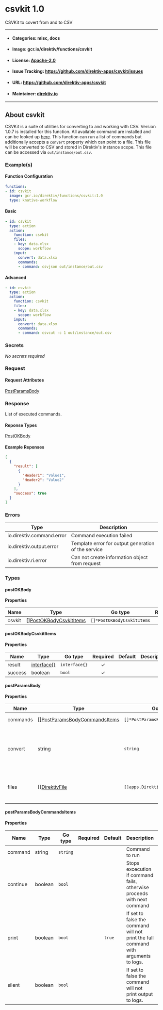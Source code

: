 
# csvkit 1.0

CSVKit to covert from and to CSV

---
- #### Categories: misc, docs
- #### Image: gcr.io/direktiv/functions/csvkit 
- #### License: [Apache-2.0](https://www.apache.org/licenses/LICENSE-2.0)
- #### Issue Tracking: https://github.com/direktiv-apps/csvkit/issues
- #### URL: https://github.com/direktiv-apps/csvkit
- #### Maintainer: [direktiv.io](https://www.direktiv.io) 
---

## About csvkit

CSVKit is a suite of utilities for converting to and working with CSV. Version 1.0.7 is installed for this function. All available command are installed and can be looked up [here](https://csvkit.readthedocs.io/en/latest/index.html). 
This function can run a list of commands but additionally accepts a `convert` property which can point to a file.  This file will be converted to CSV and stored in Direktiv's instance scope. This file can be accessed via `out/instance/out.csv`.

### Example(s)
  #### Function Configuration
```yaml
functions:
- id: csvkit
  image: gcr.io/direktiv/functions/csvkit:1.0
  type: knative-workflow
```
   #### Basic
```yaml
- id: csvkit
  type: action
  action:
    function: csvkit
    files: 
    - key: data.xlsx
      scope: workflow
    input: 
      convert: data.xlsx
      commands:
      - command: csvjson out/instance/out.csv
```
   #### Advanced
```yaml
- id: csvkit
  type: action
  action:
    function: csvkit
    files: 
    - key: data.xlsx
      scope: workflow
    input: 
      convert: data.xlsx
      commands:
      - command: csvcut -c 1 out/instance/out.csv
```

   ### Secrets


*No secrets required*







### Request



#### Request Attributes
[PostParamsBody](#post-params-body)

### Response
  List of executed commands.
#### Reponse Types
    
  

[PostOKBody](#post-o-k-body)
#### Example Reponses
    
```json
[
  {
    "result": [
      {
        "Header1": "Value1",
        "Header2": "Value2"
      }
    ],
    "success": true
  }
]
```

### Errors
| Type | Description
|------|---------|
| io.direktiv.command.error | Command execution failed |
| io.direktiv.output.error | Template error for output generation of the service |
| io.direktiv.ri.error | Can not create information object from request |


### Types
#### <span id="post-o-k-body"></span> postOKBody

  



**Properties**

| Name | Type | Go type | Required | Default | Description | Example |
|------|------|---------|:--------:| ------- |-------------|---------|
| csvkit | [][PostOKBodyCsvkitItems](#post-o-k-body-csvkit-items)| `[]*PostOKBodyCsvkitItems` |  | |  |  |


#### <span id="post-o-k-body-csvkit-items"></span> postOKBodyCsvkitItems

  



**Properties**

| Name | Type | Go type | Required | Default | Description | Example |
|------|------|---------|:--------:| ------- |-------------|---------|
| result | [interface{}](#interface)| `interface{}` | ✓ | |  |  |
| success | boolean| `bool` | ✓ | |  |  |


#### <span id="post-params-body"></span> postParamsBody

  



**Properties**

| Name | Type | Go type | Required | Default | Description | Example |
|------|------|---------|:--------:| ------- |-------------|---------|
| commands | [][PostParamsBodyCommandsItems](#post-params-body-commands-items)| `[]*PostParamsBodyCommandsItems` |  | `[{"command":"echo Hello"}]`| Array of commands. |  |
| convert | string| `string` |  | | converts incoming file and stores it under instance context. |  |
| files | [][DirektivFile](#direktiv-file)| `[]apps.DirektivFile` |  | | File to create before running commands. |  |


#### <span id="post-params-body-commands-items"></span> postParamsBodyCommandsItems

  



**Properties**

| Name | Type | Go type | Required | Default | Description | Example |
|------|------|---------|:--------:| ------- |-------------|---------|
| command | string| `string` |  | | Command to run |  |
| continue | boolean| `bool` |  | | Stops excecution if command fails, otherwise proceeds with next command |  |
| print | boolean| `bool` |  | `true`| If set to false the command will not print the full command with arguments to logs. |  |
| silent | boolean| `bool` |  | | If set to false the command will not print output to logs. |  |

 
